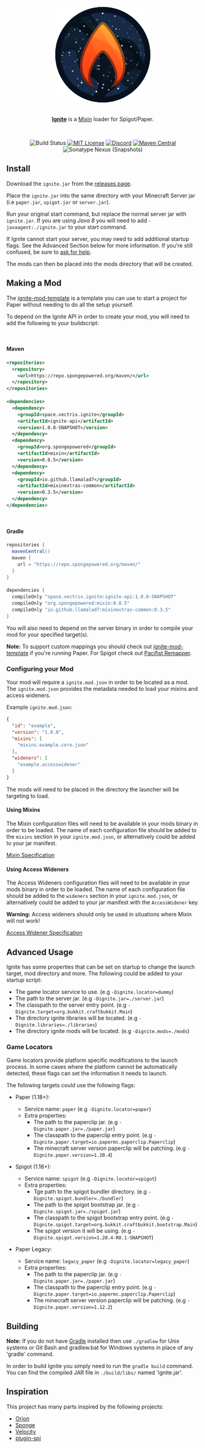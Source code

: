 <div align="center">
  <br/>
  <img src="./.github/ignite.png" width="250" height="250" alt="Ignite Logo">
  <br/><br/>
  <p><strong><a href="https://github.com/vectrix-space/ignite">Ignite</a></strong> is a <a href="https://github.com/SpongePowered/Mixin">Mixin</a> loader for Spigot/Paper.</p>
  <br/>
</div>

<div align="center">

![Build Status](https://github.com/vectrix-space/ignite/actions/workflows/build.yml/badge.svg)
[![MIT License](https://img.shields.io/badge/license-MIT-blue)](license.txt)
[![Discord](https://img.shields.io/discord/819522977586348052)](https://discord.gg/rYpaxPFQrj)
[![Maven Central](https://img.shields.io/maven-central/v/space.vectrix.ignite/ignite-api?label=stable)](https://search.maven.org/search?q=g:space.vectrix.ignite%20AND%20a:ignite*)
![Sonatype Nexus (Snapshots)](https://img.shields.io/nexus/s/space.vectrix.ignite/ignite-api?label=dev&server=https%3A%2F%2Fs01.oss.sonatype.org)

</div>

## Install

Download the `ignite.jar` from the [releases page](https://github.com/vectrix-space/ignite/releases/latest).

Place the `ignite.jar` into the same directory with your Minecraft Server jar (i.e `paper.jar`, `spigot.jar` or `server.jar`).

Run your original start command, but replace the normal server jar with `ignite.jar`. If you are using _Java 8_ you will need to 
add `-javaagent:./ignite.jar` to your start command.

If Ignite cannot start your server, you may need to add additional startup flags. See the Advanced Section below for more information.
If you're still confused, be sure to [ask for help](https://discord.gg/rYpaxPFQrj).

The mods can then be placed into the mods directory that will be created.

## Making a Mod

The [ignite-mod-template](https://github.com/vectrix-space/ignite-mod-template) is a template you can use to start a project for Paper without needing to do all the setup yourself.

To depend on the Ignite API in order to create your mod, you will need to add the following to your buildscript:

<br/>

#### Maven
```xml
<repositories>
  <repository>
    <url>https://repo.spongepowered.org/maven/</url>
  </repository>
</repositories>

<dependencies>
  <dependency>
    <groupId>space.vectrix.ignite</groupId>
    <artifactId>ignite-api</artifactId>
    <version>1.0.0-SNAPSHOT</version>
  </dependency>
  <dependency>
    <groupId>org.spongepowered</groupId>
    <artifactId>mixin</artifactId>
    <version>0.8.5</version>
  </dependency>
  <dependency>
    <groupId>io.github.llamalad7</groupId>
    <artifactId>mixinextras-common</artifactId>
    <version>0.3.5</version>
  </dependency>
</dependencies>
```

<br/>

#### Gradle
```groovy
repositories {
  mavenCentral()
  maven {
    url = "https://repo.spongepowered.org/maven/"
  }
}

dependencies {
  compileOnly "space.vectrix.ignite:ignite-api:1.0.0-SNAPSHOT"
  compileOnly "org.spongepowered:mixin:0.8.5"
  compileOnly "io.github.llamalad7:mixinextras-common:0.3.5"
}
```

You will also need to depend on the server binary in order to compile your mod for your specified target(s).

**Note:** To support custom mappings you should check out [ignite-mod-template](https://github.com/vectrix-space/ignite-mod-template) 
if you're running Paper. For Spigot check out [Pacifist Remapper](https://github.com/PacifistMC/pacifist-remapper).

### Configuring your Mod

Your mod will require a `ignite.mod.json` in order to be located as a mod. The `ignite.mod.json` provides the metadata needed to load 
your mixins and access wideners.

Example `ignite.mod.json`:
```json
{
  "id": "example",
  "version": "1.0.0",
  "mixins": [
    "mixins.example.core.json"
  ],
  "wideners": [
    "example.accesswidener"
  ]
}
```

The mods will need to be placed in the directory the launcher will be targeting to load.

#### Using Mixins

The Mixin configuration files will need to be available in your mods binary in order to be loaded. The name of each configuration file 
should be added to the `mixins` section in your `ignite.mod.json`, or alternatively could be added to your jar manifest.

[Mixin Specification]

#### Using Access Wideners

The Access Wideners configuration files will need to be available in your mods binary in order to be loaded. The name of each 
configuration file should be added to the `wideners` section in your `ignite.mod.json`, or alternatively could be added to your 
jar manifest with the `AccessWidener` key.

**Warning:** Access wideners should only be used in situations where Mixin will not work!

[Access Widener Specification]

## Advanced Usage

Ignite has some properties that can be set on startup to change the launch target, mod directory and more. The following could be added 
to your startup script:

- The game locator service to use. (e.g `-Dignite.locator=dummy`)
- The path to the server jar. (e.g `-Dignite.jar=./server.jar`)
- The classpath to the server entry point. (e.g `-Dignite.target=org.bukkit.craftbukkit.Main`)
- The directory ignite libraries will be located. (e.g `-Dignite.libraries=./libraries`)
- The directory ignite mods will be located. (e.g `-Dignite.mods=./mods`)

### Game Locators

Game locators provide platform specific modifications to the launch process. In some cases where the platform cannot be automatically 
detected, these flags can set the information it needs to launch.

The following targets could use the following flags:

- Paper (1.18+):
  - Service name: `paper` (e.g `-Dignite.locator=paper`)
  - Extra properties:
    - The path to the paperclip jar. (e.g `-Dignite.paper.jar=./paper.jar`)
    - The classpath to the paperclip entry point. (e.g `-Dignite.paper.target=io.papermc.paperclip.Paperclip`)
    - The minecraft server version paperclip will be patching. (e.g `-Dignite.paper.version=1.20.4`)

- Spigot (1.18+):
  - Service name: `spigot` (e.g `-Dignite.locator=spigot`)
  - Extra properties:
    - Tge path to the spigot bundler directory. (e.g `-Dignite.spigot.bundler=./bundler`)
    - The path to the spigot bootstrap jar. (e.g `-Dignite.spigot.jar=./spigot.jar`)
    - The classpath to the spigot bootstrap entry point. (e.g `-Dignite.spigot.target=org.bukkit.craftbukkit.bootstrap.Main`)
    - The spigot version it will be using. (e.g `-Dignite.spigot.version=1.20.4-R0.1-SNAPSHOT`)

- Paper Legacy:
  - Service name: `legacy_paper` (e.g `-Dignite.locator=legacy_paper`)
  - Extra properties:
    - The path to the paperclip jar. (e.g `-Dignite.paper.jar=./paper.jar`)
    - The classpath to the paperclip entry point. (e.g `-Dignite.paper.target=io.papermc.paperclip.Paperclip`)
    - The minecraft server version paperclip will be patching. (e.g `-Dignite.paper.version=1.12.2`)

## Building
__Note:__ If you do not have [Gradle] installed then use `./gradlew` for Unix systems or Git Bash and gradlew.bat for Windows systems in 
place of any 'gradle' command.

In order to build Ignite you simply need to run the `gradle build` command. You can find the compiled JAR file in `./build/libs/` named 
'ignite.jar'.

## Inspiration

This project has many parts inspired by the following projects:

- [Orion]
- [Sponge]
- [Velocity]
- [plugin-spi]

[Mixin]: https://github.com/SpongePowered/Mixin
[Access Widener]: https://github.com/FabricMC/access-widener
[Mixin Specification]: https://github.com/SpongePowered/Mixin/wiki/Introduction-to-Mixins---The-Mixin-Environment#mixin-configuration-files
[Access Widener Specification]: https://fabricmc.net/wiki/tutorial:accesswideners

[Gradle]: https://www.gradle.org/
[Orion]: https://github.com/OrionMinecraft/Orion
[Sponge]: https://github.com/SpongePowered/Sponge
[Velocity]: https://github.com/VelocityPowered/Velocity
[plugin-spi]: https://github.com/SpongePowered/plugin-spi
